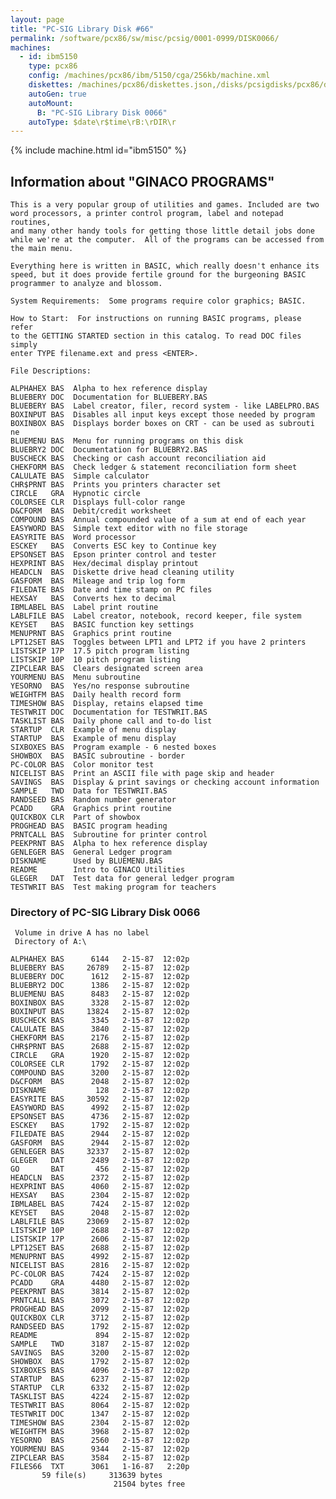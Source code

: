 ```yaml
---
layout: page
title: "PC-SIG Library Disk #66"
permalink: /software/pcx86/sw/misc/pcsig/0001-0999/DISK0066/
machines:
  - id: ibm5150
    type: pcx86
    config: /machines/pcx86/ibm/5150/cga/256kb/machine.xml
    diskettes: /machines/pcx86/diskettes.json,/disks/pcsigdisks/pcx86/diskettes.json
    autoGen: true
    autoMount:
      B: "PC-SIG Library Disk 0066"
    autoType: $date\r$time\rB:\rDIR\r
---
```


{% include machine.html id="ibm5150" %}

## Information about "GINACO PROGRAMS"

    This is a very popular group of utilities and games. Included are two
    word processors, a printer control program, label and notepad routines,
    and many other handy tools for getting those little detail jobs done
    while we're at the computer.  All of the programs can be accessed from
    the main menu.
    
    Everything here is written in BASIC, which really doesn't enhance its
    speed, but it does provide fertile ground for the burgeoning BASIC
    programmer to analyze and blossom.
    
    System Requirements:  Some programs require color graphics; BASIC.
    
    How to Start:  For instructions on running BASIC programs, please refer
    to the GETTING STARTED section in this catalog. To read DOC files simply
    enter TYPE filename.ext and press <ENTER>.
    
    File Descriptions:
    
    ALPHAHEX BAS  Alpha to hex reference display
    BLUEBERY DOC  Documentation for BLUEBERY.BAS
    BLUEBERY BAS  Label creator, filer, record system - like LABELPRO.BAS
    BOXINPUT BAS  Disables all input keys except those needed by program
    BOXINBOX BAS  Displays border boxes on CRT - can be used as subrouti ne
    BLUEMENU BAS  Menu for running programs on this disk
    BLUEBRY2 DOC  Documentation for BLUEBRY2.BAS
    BUSCHECK BAS  Checking or cash account reconciliation aid
    CHEKFORM BAS  Check ledger & statement reconciliation form sheet
    CALULATE BAS  Simple calculator
    CHR$PRNT BAS  Prints you printers character set
    CIRCLE   GRA  Hypnotic circle
    COLORSEE CLR  Displays full-color range
    D&CFORM  BAS  Debit/credit worksheet
    COMPOUND BAS  Annual compounded value of a sum at end of each year
    EASYWORD BAS  Simple text editor with no file storage
    EASYRITE BAS  Word processor
    ESCKEY   BAS  Converts ESC key to Continue key
    EPSONSET BAS  Epson printer control and tester
    HEXPRINT BAS  Hex/decimal display printout
    HEADCLN  BAS  Diskette drive head cleaning utility
    GASFORM  BAS  Mileage and trip log form
    FILEDATE BAS  Date and time stamp on PC files
    HEXSAY   BAS  Converts hex to decimal
    IBMLABEL BAS  Label print routine
    LABLFILE BAS  Label creator, notebook, record keeper, file system
    KEYSET   BAS  BASIC function key settings
    MENUPRNT BAS  Graphics print routine
    LPT12SET BAS  Toggles between LPT1 and LPT2 if you have 2 printers
    LISTSKIP 17P  17.5 pitch program listing
    LISTSKIP 10P  10 pitch program listing
    ZIPCLEAR BAS  Clears designated screen area
    YOURMENU BAS  Menu subroutine
    YESORNO  BAS  Yes/no response subroutine
    WEIGHTFM BAS  Daily health record form
    TIMESHOW BAS  Display, retains elapsed time
    TESTWRIT DOC  Documentation for TESTWRIT.BAS
    TASKLIST BAS  Daily phone call and to-do list
    STARTUP  CLR  Example of menu display
    STARTUP  BAS  Example of menu display
    SIXBOXES BAS  Program example - 6 nested boxes
    SHOWBOX  BAS  BASIC subroutine - border
    PC-COLOR BAS  Color monitor test
    NICELIST BAS  Print an ASCII file with page skip and header
    SAVINGS  BAS  Display & print savings or checking account information
    SAMPLE   TWD  Data for TESTWRIT.BAS
    RANDSEED BAS  Random number generator
    PCADD    GRA  Graphics print routine
    QUICKBOX CLR  Part of showbox
    PROGHEAD BAS  BASIC program heading
    PRNTCALL BAS  Subroutine for printer control
    PEEKPRNT BAS  Alpha to hex reference display
    GENLEGER BAS  General Ledger program
    DISKNAME      Used by BLUEMENU.BAS
    README        Intro to GINACO Utilities
    GLEGER   DAT  Test data for general ledger program
    TESTWRIT BAS  Test making program for teachers

### Directory of PC-SIG Library Disk 0066

     Volume in drive A has no label
     Directory of A:\

    ALPHAHEX BAS      6144   2-15-87  12:02p
    BLUEBERY BAS     26789   2-15-87  12:02p
    BLUEBERY DOC      1612   2-15-87  12:02p
    BLUEBRY2 DOC      1386   2-15-87  12:02p
    BLUEMENU BAS      8483   2-15-87  12:02p
    BOXINBOX BAS      3328   2-15-87  12:02p
    BOXINPUT BAS     13824   2-15-87  12:02p
    BUSCHECK BAS      3345   2-15-87  12:02p
    CALULATE BAS      3840   2-15-87  12:02p
    CHEKFORM BAS      2176   2-15-87  12:02p
    CHR$PRNT BAS      2688   2-15-87  12:02p
    CIRCLE   GRA      1920   2-15-87  12:02p
    COLORSEE CLR      1792   2-15-87  12:02p
    COMPOUND BAS      3200   2-15-87  12:02p
    D&CFORM  BAS      2048   2-15-87  12:02p
    DISKNAME           128   2-15-87  12:02p
    EASYRITE BAS     30592   2-15-87  12:02p
    EASYWORD BAS      4992   2-15-87  12:02p
    EPSONSET BAS      4736   2-15-87  12:02p
    ESCKEY   BAS      1792   2-15-87  12:02p
    FILEDATE BAS      2944   2-15-87  12:02p
    GASFORM  BAS      2944   2-15-87  12:02p
    GENLEGER BAS     32337   2-15-87  12:02p
    GLEGER   DAT      2489   2-15-87  12:02p
    GO       BAT       456   2-15-87  12:02p
    HEADCLN  BAS      2372   2-15-87  12:02p
    HEXPRINT BAS      4060   2-15-87  12:02p
    HEXSAY   BAS      2304   2-15-87  12:02p
    IBMLABEL BAS      7424   2-15-87  12:02p
    KEYSET   BAS      2048   2-15-87  12:02p
    LABLFILE BAS     23069   2-15-87  12:02p
    LISTSKIP 10P      2688   2-15-87  12:02p
    LISTSKIP 17P      2606   2-15-87  12:02p
    LPT12SET BAS      2688   2-15-87  12:02p
    MENUPRNT BAS      4992   2-15-87  12:02p
    NICELIST BAS      2816   2-15-87  12:02p
    PC-COLOR BAS      7424   2-15-87  12:02p
    PCADD    GRA      4480   2-15-87  12:02p
    PEEKPRNT BAS      3814   2-15-87  12:02p
    PRNTCALL BAS      3072   2-15-87  12:02p
    PROGHEAD BAS      2099   2-15-87  12:02p
    QUICKBOX CLR      3712   2-15-87  12:02p
    RANDSEED BAS      1792   2-15-87  12:02p
    README             894   2-15-87  12:02p
    SAMPLE   TWD      3187   2-15-87  12:02p
    SAVINGS  BAS      3200   2-15-87  12:02p
    SHOWBOX  BAS      1792   2-15-87  12:02p
    SIXBOXES BAS      4096   2-15-87  12:02p
    STARTUP  BAS      6237   2-15-87  12:02p
    STARTUP  CLR      6332   2-15-87  12:02p
    TASKLIST BAS      4224   2-15-87  12:02p
    TESTWRIT BAS      8064   2-15-87  12:02p
    TESTWRIT DOC      1347   2-15-87  12:02p
    TIMESHOW BAS      2304   2-15-87  12:02p
    WEIGHTFM BAS      3968   2-15-87  12:02p
    YESORNO  BAS      2560   2-15-87  12:02p
    YOURMENU BAS      9344   2-15-87  12:02p
    ZIPCLEAR BAS      3584   2-15-87  12:02p
    FILES66  TXT      3061   1-16-87   2:20p
           59 file(s)     313639 bytes
                           21504 bytes free
